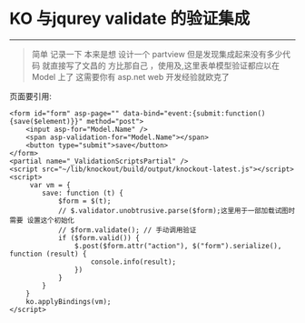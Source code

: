﻿# KO 与jqurey validate 的验证集成

 ********
  > 简单 记录一下 本来是想 设计一个 partview 但是发现集成起来没有多少代码 就直接写了文昌的
  方比那自己 ，使用及,这里表单模型验证都应以在 Model 上了 这需要你有 asp.net web 开发经验就欧克了

页面要引用: 

       
    <form id="form" asp-page="" data-bind="event:{submit:function(){save($element)}}" method="post">
        <input asp-for="Model.Name" />
        <span asp-validation-for="Model.Name"></span>
        <button type="submit">save</button>
    </form>
    <partial name="_ValidationScriptsPartial" />
    <script src="~/lib/knockout/build/output/knockout-latest.js"></script>
    <script>
         var vm = {         
            save: function (t) {
                $form = $(t);
                // $.validator.unobtrusive.parse($form);这里用于一部加载试图时需要 设置这个初始化
                // $form.validate(); // 手动调用验证
                if ($form.valid()) {
                    $.post($form.attr("action"), $("form").serialize(), function (result) {
                        console.info(result);
                    })
                }
            }
        }
        ko.applyBindings(vm);
    </script>




